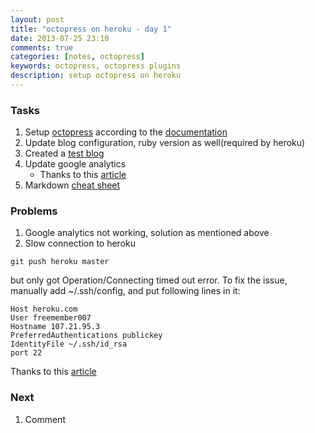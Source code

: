 ```yaml
---
layout: post
title: "octopress on heroku - day 1"
date: 2013-07-25 23:10
comments: true
categories: [notes, octopress]
keywords: octopress, octopress plugins
description: setup octopress on heroku
---
```


### Tasks

1. Setup [octopress](http://octopress.org/) according to the [documentation](http://octopress.org/docs/)
2. Update blog configuration, ruby version as well(required by heroku)
3. Created a [test blog](http://hanqin.herokuapp.com/blog/2013/07/25/this-is-a-test/)
4. Update google analytics
    * Thanks to this [article](http://stefanalfbo.github.io/blog/2013/04/17/octopress-google-analytics-github-pages/)
5. Markdown [cheat sheet](https://github.com/adam-p/markdown-here/wiki/Markdown-Cheatsheet#wiki-headers)

### Problems

1. Google analytics not working, solution as mentioned above
2. Slow connection to heroku

```
git push heroku master
```
but only got Operation/Connecting timed out error. To fix the issue, manually add ~/.ssh/config, and put following lines in it:
```
Host heroku.com
User freemember007
Hostname 107.21.95.3
PreferredAuthentications publickey
IdentityFile ~/.ssh/id_rsa
port 22
```
Thanks to this [article](http://ruby-china.org/topics/10813)

### Next

1. Comment